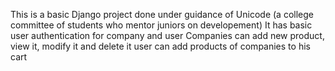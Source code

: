 This is a basic Django project done under guidance of Unicode (a college committee of students who mentor juniors on developement)
It has basic user authentication for company and user
Companies can add new product, view it, modify it and delete it
user can add products of companies to his cart
